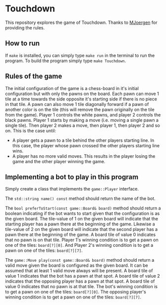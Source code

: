 Touchdown
=========

This repository explores the game of Touchdown.
Thanks to [MJoergen](https://github.com/MJoergen) for providing the rules.

## How to run

If `make` is installed, you can simply type `make run` in the terminal to run the program.
To build the program simply type `make Touchdown`.

## Rules of the game

The initial configuration of the game is a chess-board in it's initial configuration but with only the pawns on the board.
Each pawn can move 1 tile at a time towards the side opposite it's starting side if there is no piece in that tile.
A pawn can also move 1 tile diagonally forward if a pawn of another color is on the tile (this will remove the pawn originally on the tile from the game).
Player 1 controls the white pawns, and player 2 controls the black pawns.
Player 1 starts by making a move (i.e. moving a single pawn a single tile).
Then player 2 makes a move, then player 1, then player 2 and so on.
This is the case until:
 - A player gets a pawn to a tile behind the other players starting line. In this case, the player whose pawn crossed the other players starting line wins.
 - A player has no more valid moves. This results in the player losing the game and the other player winning the game.

## Implementing a bot to play in this program

Simply create a class that implements the `game::Player` interface.

The `std::string name() const` method should return the name of the bot.

The `bool preferToStart(const game::Board& board)` method should return a boolean indicating if the bot wants to start given that the configuration is as the given board.
The tile-value of 1 on the given board will indicate that the starting player has a pawn there at the beginning of the game.
Likewise a tile-value of 2 on the given board will indicate that the second player has a pawn there at the beginning of the game.
A board tile of value 0 indicates that no pawn is on that tile.
Player 1's winning condition is to get a pawn on one of the tiles: `board[?][0]`.
And Player 2's winning condition is to get a pawn on one of the tiles: `board[?][7]`.


The `game::Move play(const game::Board& board)` method should return a valid move given the board is configured as the given board.
It can be assumed that at least 1 valid move always will be present.
A board tile of value 1 indicates that the bot has a pawn at that spot.
A board tile of value 2 indicates that the opposing player has a pawn at that spot.
A board tile of value 0 indicates that no pawn is at that tile.
The bot's winning condition is to get a pawn on one of the tiles: `board[?][0]`.
The opposing player's winning condition is to get a pawn on one of the tiles: `board[?][7]`.
